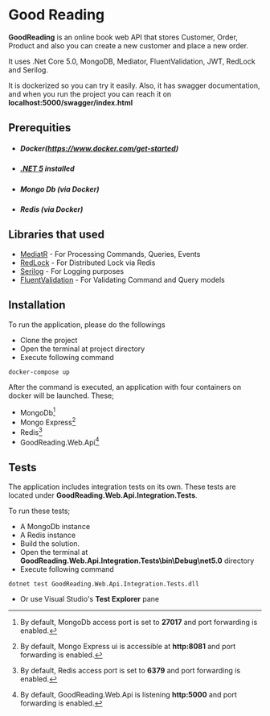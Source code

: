 # Good Reading

**GoodReading** is an online book web API that stores Customer, Order, Product and also you can create a new customer and place a new order.

It uses .Net Core 5.0, MongoDB, Mediator, FluentValidation, JWT, RedLock and Serilog.

It is dockerized so you can try it easily. Also, it has swagger documentation, and when you run the project you can reach it on **localhost:5000/swagger/index.html**

## Prerequities
   - ##### Docker(https://www.docker.com/get-started)
   - ##### [.NET 5](https://dotnet.microsoft.com/download/dotnet/5.0) installed 
   - ##### Mongo Db (via Docker)
   - ##### Redis (via Docker)

## Libraries that used

   - [MediatR](https://github.com/jbogard/MediatR) - For Processing Commands, Queries, Events
   - [RedLock](https://github.com/samcook/RedLock.net) - For Distributed Lock via Redis
   - [Serilog](https://github.com/serilog/serilog) - For Logging purposes
   - [FluentValidation](https://github.com/FluentValidation/FluentValidation) - For Validating Command and Query models

## Installation
 
To run the application, please do the followings
 * Clone the project
 * Open the terminal at project directory
 * Execute following command
 <pre><code>docker-compose up</code></pre>
 
After the command is executed, an application with four containers on docker will be launched.
These;
 * MongoDb[^1]
 * Mongo Express[^2]
 * Redis[^3]
 * GoodReading.Web.Api[^4]
 
 [^1]: By default, MongoDb access port is set to **27017** and port forwarding is enabled.</sup>
 [^2]: By default, Mongo Express ui is accessible at **http:8081** and port forwarding is enabled.</sup>
 [^3]: By default, Redis access port is set to **6379** and port forwarding is enabled.</sup>
 [^4]: By default, GoodReading.Web.Api is listening  **http:5000** and port forwarding is enabled.</sup>

 ## Tests
 
The application includes integration tests on its own.
These tests are located under **GoodReading.Web.Api.Integration.Tests**.

To run these tests;
 * A MongoDb instance
 * A Redis instance
 * Build the solution.
 * Open the terminal at **GoodReading.Web.Api.Integration.Tests\bin\Debug\net5.0** directory
 * Execute following command
 <pre><code>dotnet test GoodReading.Web.Api.Integration.Tests.dll</code></pre>
 * Or use Visual Studio's **Test Explorer** pane
